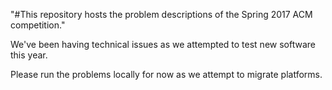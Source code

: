 "#This repository hosts the problem descriptions of the Spring 2017 ACM competition." 

We've been having technical issues as we attempted to test new software this year.

Please run the problems locally for now as we attempt to migrate platforms.
